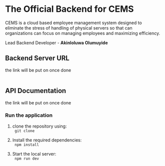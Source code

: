 # The Official Backend for CEMS

CEMS is a cloud based employee management system designed to eliminate the stress of handling of physical servers so that can organizations can focus on managing employees and maximizing efficiency.

Lead Backend Developer - <b>Akinloluwa Olumuyide</b>

## Backend Server URL
<link>the link will be put on once done</link>
<br></br>

## API Documentation
<link>the link will be put on once done</link>

<br>

### Run the application
1. clone the repository using: <br>
<code> git clone </code>

2. Install the required dependencies: <br>
<code> npm install </code>

3. Start the local server: <br>
<code> npm run dev </code>